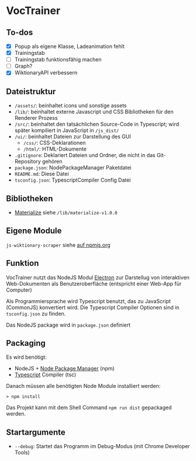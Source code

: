 # VocTrainer

## To-dos

- [x] Popup als eigene Klasse, Ladeanimation fehlt
- [x] Trainingstab
- [ ] Trainingstab funktionsfähig machen
- [ ] Graph?
- [x] WiktionaryAPI verbessern

## Dateistruktur

- `/assets/`: beinhaltet icons und sonstige assets
- `/lib/`: beinhaltet externe Javascript und CSS Bibliotheken für den Renderer Prozess
- `/src/`: beinhaltet den tatsächlichen Source-Code in Typescript; wird später kompiliert in JavaScript in `/js_dist/`
- `/ui/`: beinhaltet Dateien zur Darstellung des GUI
    - `/css/`: CSS-Deklarationen
    - `/html/`: HTML-Dokumente
- `.gitignore`: Deklariert Dateien und Ordner, die nicht in das Git-Repository gehören
- `package.json`: NodePackageManager Paketdatei
- `README.md`: Diese Datei
- `tsconfig.json`: TypescriptCompiler Config Datei

## Bibliotheken

- [Materialize](https://materializecss.com/) siehe `/lib/materialize-v1.0.0`

## Eigene Module

`js-wiktionary-scraper` siehe [auf npmjs.org](https://www.npmjs.com/package/js-wiktionary-scraper)

## Funktion

VocTrainer nutzt das NodeJS Modul [Electron](https://www.electronjs.org/) zur Darstellug von interaktiven Web-Dokumenten als Benutzeroberfläche (entspricht einer Web-App für Computer)

Als Programmiersprache wird Typescript benutzt, das zu JavaScript (CommonJS) konvertiert wird. Die Typescript Compiler Optionen sind in `tsconfig.json` zu finden.

Das NodeJS package wird in `package.json` definiert

## Packaging

Es wird benötigt:
- NodeJS + [Node Package Manager](https://nodejs.org/) (npm)
- [Typescript](https://www.typescriptlang.org/) Compiler (tsc)

Danach müssen alle benötigten Node Module installiert werden:

`> npm install`

Das Projekt kann mit dem Shell Command `npm run dist` gepackaged werden.

## Startargumente

- `--debug`: Startet das Programm im Debug-Modus (mit Chrome Developer Tools)